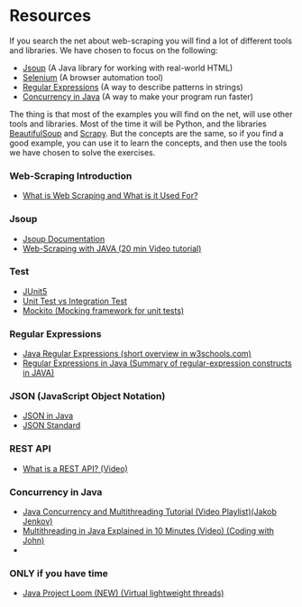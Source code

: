 # Resources

If you search the net about web-scraping you will find a lot of different tools and libraries. We have chosen to focus on the following:

- [Jsoup](https://jsoup.org/) (A Java library for working with real-world HTML)
- [Selenium](https://www.selenium.dev/) (A browser automation tool)
- [Regular Expressions](https://www.w3schools.com/java/java_regex.asp) (A way to describe patterns in strings)
- [Concurrency in Java](https://www.baeldung.com/java-concurrency) (A way to make your program run faster)

The thing is that most of the examples you will find on the net, will use other tools and libraries. Most of the time it will be Python, and the libraries [BeautifulSoup](https://www.crummy.com/software/BeautifulSoup/bs4/doc/) and [Scrapy](https://scrapy.org/).
But the concepts are the same, so if you find a good example, you can use it to learn the concepts, and then use the tools we have chosen to solve the exercises.

### Web-Scraping Introduction

- [What is Web Scraping and What is it Used For?](https://www.parsehub.com/blog/what-is-web-scraping/)

### Jsoup

- [Jsoup Documentation](https://jsoup.org/cookbook/extracting-data/selector-syntax)
- [Web-Scraping with JAVA (20 min Video tutorial)](https://www.youtube.com/watch?v=tI1qGwhn_bs&t=1s)

### Test
- [JUnit5](https://junit.org/junit5/docs/current/user-guide/)
- [Unit Test vs Integration Test](https://www.guru99.com/unit-test-vs-integration-test.html)
- [Mockito (Mocking framework for unit tests)](https://site.mockito.org/)

### Regular Expressions

- [Java Regular Expressions (short overview in w3schools.com)](https://www.w3schools.com/java/java_regex.asp)
- [Regular Expressions in Java (Summary of regular-expression constructs in JAVA)](https://docs.oracle.com/javase/8/docs/api/java/util/regex/Pattern.html)

### JSON (JavaScript Object Notation)
- [JSON in Java](https://developer.mozilla.org/en-US/docs/Learn/JavaScript/Objects/JSON)
- [JSON Standard](https://www.json.org/json-en.html)


### REST API
- [What is a REST API? (Video)](https://www.youtube.com/watch?v=lsMQRaeKNDk)

### Concurrency in Java

- [Java Concurrency and Multithreading Tutorial (Video Playlist)(Jakob Jenkov)](https://www.youtube.com/playlist?list=PLL8woMHwr36EDxjUoCzboZjedsnhLP1j4)
- [Multithreading in Java Explained in 10 Minutes (Video) (Coding with John)](https://www.youtube.com/watch?v=r_MbozD32eo)
- 

### ONLY if you have time
- [Java Project Loom (NEW) (Virtual lightweight threads)](https://blogs.oracle.com/javamagazine/post/going-inside-javas-project-loom-and-virtual-threads)